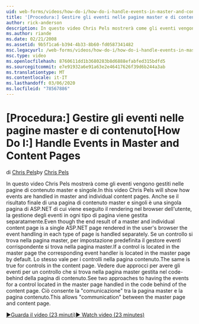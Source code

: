 ```yaml
---
uid: web-forms/videos/how-do-i/how-do-i-handle-events-in-master-and-content-pages
title: '[Procedura:] Gestire gli eventi nelle pagine master e di contenuto | Microsoft Docs'
author: rick-anderson
description: In questo video Chris Pels mostrerà come gli eventi vengono gestiti nelle pagine di contenuto master e singole. Anche se il risultato finale di un master e di un singolo Conte...
ms.author: riande
ms.date: 02/21/2008
ms.assetid: 9b5f1ca6-b394-4b33-8b60-fd0587341482
msc.legacyurl: /web-forms/videos/how-do-i/how-do-i-handle-events-in-master-and-content-pages
msc.type: video
ms.openlocfilehash: 8760611dd1b3680283b8d6888efabfed315bdfd5
ms.sourcegitcommit: e7e91932a6e91a63e2e46417626f39d6b244a3ab
ms.translationtype: MT
ms.contentlocale: it-IT
ms.lasthandoff: 03/06/2020
ms.locfileid: "78567886"
---
```

# <a name="how-do-i-handle-events-in-master-and-content-pages"></a><span data-ttu-id="ae64b-104">[Procedura:] Gestire gli eventi nelle pagine master e di contenuto</span><span class="sxs-lookup"><span data-stu-id="ae64b-104">[How Do I:] Handle Events in Master and Content Pages</span></span>

<span data-ttu-id="ae64b-105">di [Chris Pels](https://twitter.com/chrispels)</span><span class="sxs-lookup"><span data-stu-id="ae64b-105">by [Chris Pels](https://twitter.com/chrispels)</span></span>

<span data-ttu-id="ae64b-106">In questo video Chris Pels mostrerà come gli eventi vengono gestiti nelle pagine di contenuto master e singole.</span><span class="sxs-lookup"><span data-stu-id="ae64b-106">In this video Chris Pels will show how events are handled in master and individual content pages.</span></span> <span data-ttu-id="ae64b-107">Anche se il risultato finale di una pagina di contenuto master e singoli è una singola pagina di ASP.NET di cui viene eseguito il rendering nel browser dell'utente, la gestione degli eventi in ogni tipo di pagina viene gestita separatamente.</span><span class="sxs-lookup"><span data-stu-id="ae64b-107">Even though the end result of a master and individual content page is a single ASP.NET page rendered in the user's browser the event handling in each type of page is handled separately.</span></span> <span data-ttu-id="ae64b-108">Se un controllo si trova nella pagina master, per impostazione predefinita il gestore eventi corrispondente si trova nella pagina master.</span><span class="sxs-lookup"><span data-stu-id="ae64b-108">If a control is located in the master page the corresponding event handler is located in the master page by default.</span></span> <span data-ttu-id="ae64b-109">Lo stesso vale per i controlli nella pagina contenuto.</span><span class="sxs-lookup"><span data-stu-id="ae64b-109">The same is true for controls in the content page.</span></span> <span data-ttu-id="ae64b-110">Vedere due approcci per avere gli eventi per un controllo che si trova nella pagina master gestita nel code-behind della pagina di contenuto.</span><span class="sxs-lookup"><span data-stu-id="ae64b-110">See two approaches to having the events for a control located in the master page handled in the code behind of the content page.</span></span> <span data-ttu-id="ae64b-111">Ciò consente la "comunicazione" tra la pagina master e la pagina contenuto.</span><span class="sxs-lookup"><span data-stu-id="ae64b-111">This allows "communication" between the master page and content page.</span></span>

[<span data-ttu-id="ae64b-112">&#9654;Guarda il video (23 minuti)</span><span class="sxs-lookup"><span data-stu-id="ae64b-112">&#9654; Watch video (23 minutes)</span></span>](https://channel9.msdn.com/Blogs/ASP-NET-Site-Videos/how-do-i-handle-events-in-master-and-content-pages)
